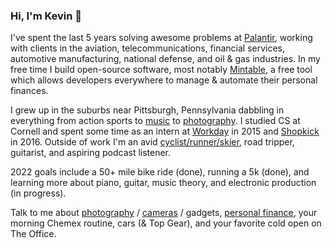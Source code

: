 ### Hi, I'm Kevin 👋

I've spent the last 5 years solving awesome problems at [Palantir](https://palantir.com), working with clients in the aviation, telecommunications, financial services, automotive manufacturing, national defense, and oil & gas industries. In my free time I build open-source software, most notably [Mintable](https://github.com/kevinschaich/mintable), a free tool which allows developers everywhere to manage & automate their personal finances.

I grew up in the suburbs near Pittsburgh, Pennsylvania dabbling in everything from action sports to [music](https://soundcloud.com/stowiq) to [photography](https://www.instagram.com/kevinschaich/). I studied CS at Cornell and spent some time as an intern at [Workday](https://workday.com) in 2015 and [Shopkick](https://shopkick.com) in 2016. Outside of work I'm an avid [cyclist/runner/skier](https://www.strava.com/athletes/kevinschaich), road tripper, guitarist, and aspiring podcast listener.

2022 goals include a 50+ mile bike ride (done), running a 5k (done), and learning more about piano, guitar, music theory, and electronic production (in progress).

Talk to me about [photography](https://instagram.com/kevinschaich) / [cameras](https://instagram.com/kevinschaich) / gadgets, [personal finance](https://github.com/kevinschaich/mintable), your morning Chemex routine, cars (& Top Gear), and your favorite cold open on The Office.
